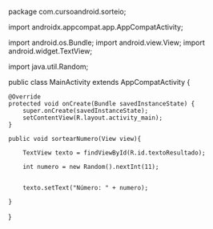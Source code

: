 package com.cursoandroid.sorteio;

import androidx.appcompat.app.AppCompatActivity;

import android.os.Bundle;
import android.view.View;
import android.widget.TextView;

import java.util.Random;

public class MainActivity extends AppCompatActivity {

    @Override
    protected void onCreate(Bundle savedInstanceState) {
        super.onCreate(savedInstanceState);
        setContentView(R.layout.activity_main);
    }

    public void sortearNumero(View view){

        TextView texto = findViewById(R.id.textoResultado);

        int numero = new Random().nextInt(11);


        texto.setText("Número: " + numero);

    }

}
